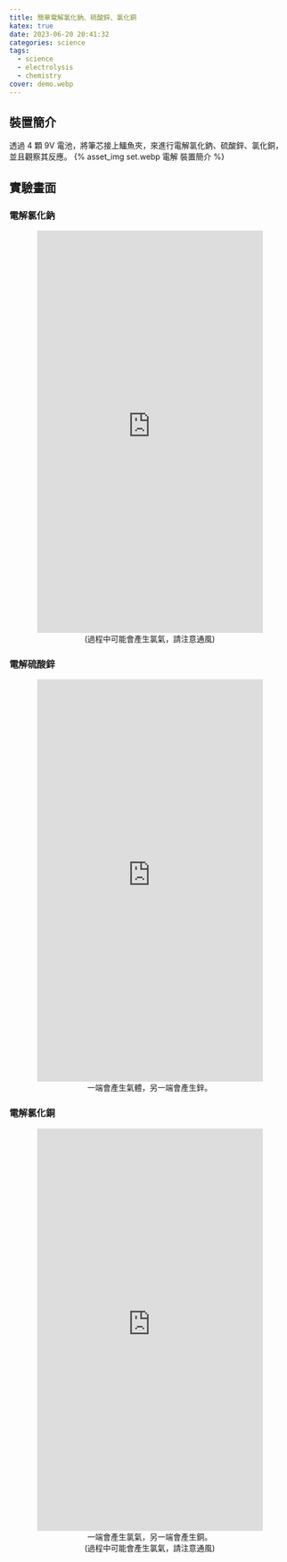 ```yaml
---
title: 簡單電解氯化鈉、硫酸鋅、氯化銅
katex: true
date: 2023-06-20 20:41:32
categories: science
tags:
  - science
  - electrolysis
  - chemistry
cover: demo.webp
---
```


## 裝置簡介
透過 4 顆 9V 電池，將筆芯接上鱷魚夾，來進行電解氯化鈉、硫酸鋅、氯化銅，並且觀察其反應。
{% asset_img set.webp 電解 裝置簡介 %}


## 實驗畫面

### 電解氯化鈉
<div style="text-align:center">
<iframe width="405" height="720" src="https://www.youtube.com/embed/vCrLzQNRZAI?si=hjace8ZueN3G9_AL" title="YouTube video player" frameborder="0" allow="accelerometer; autoplay; clipboard-write; encrypted-media; gyroscope; picture-in-picture; web-share" allowfullscreen></iframe>
<br>
(過程中可能會產生氯氣，請注意通風)
</div>

### 電解硫酸鋅
<div style="text-align:center">
<iframe width="405" height="720" src="https://www.youtube.com/embed/aNfJCTx1czQ?si=oqoS0uiV5IX0ltkt" title="YouTube video player" frameborder="0" allow="accelerometer; autoplay; clipboard-write; encrypted-media; gyroscope; picture-in-picture; web-share" allowfullscreen></iframe>
<br>
一端會產生氣體，另一端會產生鋅。
</div>

### 電解氯化銅
<div style="text-align:center">
<iframe width="405" height="720" src="https://www.youtube.com/embed/AQKCasrR6lc?si=5LbRpkmZWogf1qM_" title="YouTube video player" frameborder="0" allow="accelerometer; autoplay; clipboard-write; encrypted-media; gyroscope; picture-in-picture; web-share" allowfullscreen></iframe>
<br>
一端會產生氯氣，另一端會產生銅。
<br>
(過程中可能會產生氯氣，請注意通風)
</div>
